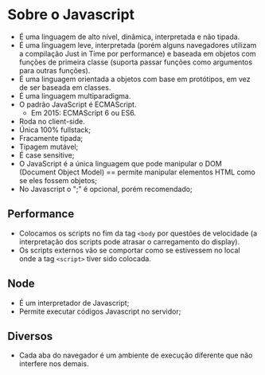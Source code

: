 # Sobre o Javascript

- É uma linguagem de alto nível, dinâmica, interpretada e não tipada.
- É uma linguagem leve, interpretada (porém alguns navegadores utilizam a compilação Just in Time por performance) e baseada em objetos com funções de primeira classe (suporta passar funções como argumentos para outras funções).
- É uma linguagem orientada a objetos com base em protótipos, em vez de ser baseada em classes.
- É uma linguagem multiparadigma.
- O padrão JavaScript é ECMAScript.
    - Em 2015: ECMAScript 6 ou ES6.
- Roda no client-side.
- Única 100% fullstack;
- Fracamente tipada;
- Tipagem mutável;
- É case sensitive; 
- O JavaScript é a única linguagem que pode manipular o DOM (Document Object Model) == permite manipular elementos HTML como se eles fossem objetos;
- No Javascript o ";" é opcional, porém recomendado;

## Performance

- Colocamos os scripts no fim da tag ```<body``` por questões de velocidade (a interpretação dos scripts pode atrasar o carregamento do display).
- Os scripts externos vão se comportar como se estivessem no local onde a tag ```<script>``` tiver sido colocada.

## Node

- É um interpretador de Javascript;
- Permite executar códigos Javascript no servidor;

## Diversos

- Cada aba do navegador é um ambiente de execução diferente que não interfere nos demais.
